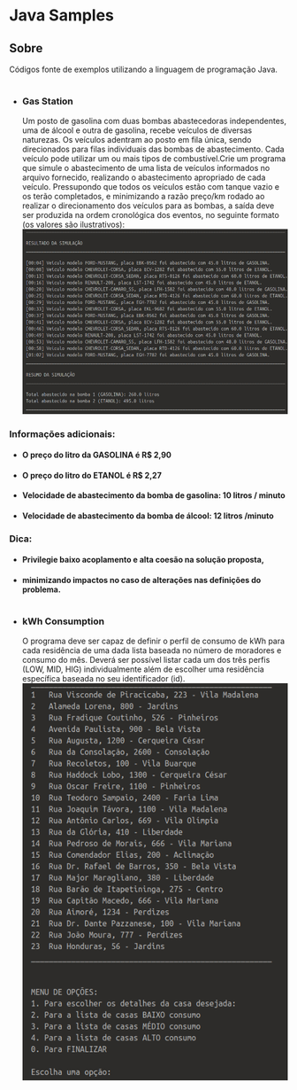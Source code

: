 # Java Samples
## Sobre
Códigos fonte de exemplos utilizando a linguagem de programação Java.
#
#
- ### Gas Station
     Um posto de gasolina com duas bombas abastecedoras independentes, uma de álcool e outra de gasolina, recebe veículos de diversas naturezas. Os veículos adentram ao posto em fila única, sendo direcionados para filas individuais das bombas de abastecimento. Cada veículo pode utilizar um ou mais tipos de combustível.Crie um programa que simule o abastecimento de uma lista de veículos informados no arquivo fornecido, realizando o abastecimento apropriado de cada veículo. Pressupondo que todos os veículos estão com tanque vazio e os terão completados, e minimizando a razão preço/km rodado ao realizar o direcionamento dos veículos para as bombas, a saída deve ser produzida na ordem cronológica dos eventos, no seguinte formato (os valores são ilustrativos):
![results](https://github.com/okavango81/assets/blob/main/gas_station.png?raw=true)

### Informações adicionais:
- #### O preço do litro da GASOLINA é R$ 2,90
- #### O preço do litro do ETANOL é R$ 2,27
- #### Velocidade de abastecimento da bomba de gasolina: 10 litros / minuto
- #### Velocidade de abastecimento da bomba de álcool: 12 litros /minuto
### Dica:
- #### Privilegie baixo acoplamento e alta coesão na solução proposta,
- #### minimizando impactos no caso de alterações nas definições do problema.
  #
  #
- ### kWh Consumption
  O programa deve ser capaz de definir o perfil de consumo de kWh para cada residência de uma dada lista baseada no número de moradores e consumo do mês. Deverá ser possível listar cada um dos três perfis (LOW, MID, HIG) individualmente além de escolher uma residência específica baseada no seu identificador (id).![results](https://github.com/okavango81/assets/blob/main/kWhConsumption.png)

